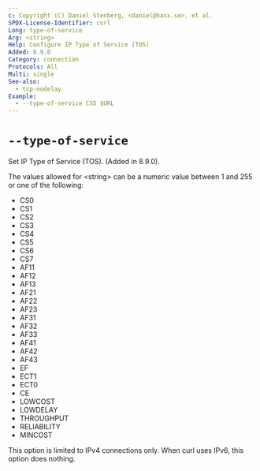 ```yaml
---
c: Copyright (C) Daniel Stenberg, <daniel@haxx.se>, et al.
SPDX-License-Identifier: curl
Long: type-of-service
Arg: <string>
Help: Configure IP Type of Service (TOS)
Added: 8.9.0
Category: connection
Protocols: All
Multi: single
See-also:
  - tcp-nodelay
Example:
  - --type-of-service CS5 $URL
---
```


# `--type-of-service`

Set IP Type of Service (TOS). (Added in 8.9.0).

The values allowed for \<string\> can be a numeric value between 1 and 255
or one of the following:

* CS0
* CS1
* CS2
* CS3
* CS4
* CS5
* CS6
* CS7
* AF11
* AF12
* AF13
* AF21
* AF22
* AF23
* AF31
* AF32
* AF33
* AF41
* AF42
* AF43
* EF
* ECT1
* ECT0
* CE
* LOWCOST
* LOWDELAY
* THROUGHPUT
* RELIABILITY
* MINCOST

This option is limited to IPv4 connections only. When curl uses IPv6, this option does nothing.
